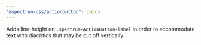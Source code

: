 ```yaml
---
"@spectrum-css/actionbutton": patch
---
```


Adds line-height on `.spectrum-ActionButton-label` in order to accommodate text with diacritics that may be cut off vertically.
